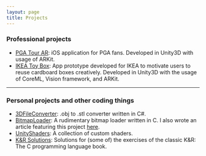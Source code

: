 ```yaml
---
layout: page
title: Projects
---
```


### Professional projects

- [PGA Tour AR](https://apps.apple.com/us/app/pga-tour-ar/id1349934082): iOS application for PGA fans. Developed in Unity3D with usage of ARKit. 
- [IKEA Toy Box](https://www.thedrum.com/news/2018/06/20/ikea-finds-practical-use-its-cardboard-box-waste-helping-kids-create-toys): App prototype developed for IKEA to motivate users to reuse cardboard boxes creatively. Developed in Unity3D with the usage of CoreML, Vision framework, and ARKit.
  
---

### Personal projects and other coding things

- [3DFileConverter](https://github.com/LosoncziTamas/3DFileConverter): .obj to .stl converter written in C#.
- [BitmapLoader](https://github.com/LosoncziTamas/c-playground/tree/master/misc/bitmap): A rudimentary bitmap loader written in C. I also wrote an article featuring this project [here](../c/2019/10/07/bitmap-loading/).
- [UnityShaders](https://github.com/LosoncziTamas/UnityShaders): A collection of custom shaders.
- [K&R Solutions](https://github.com/LosoncziTamas/c-playground/tree/master/KR): Solutions for (some of) the exercises of the classic K&R: The C programming language book.